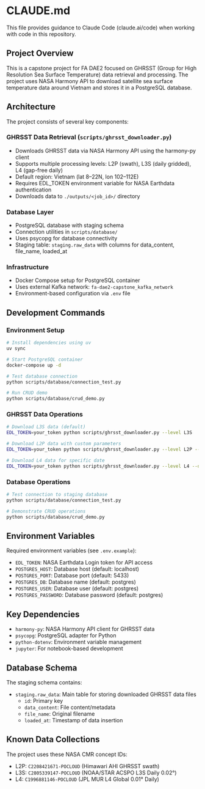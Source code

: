 # CLAUDE.md

This file provides guidance to Claude Code (claude.ai/code) when working with code in this repository.

## Project Overview

This is a capstone project for FA DAE2 focused on GHRSST (Group for High Resolution Sea Surface Temperature) data retrieval and processing. The project uses NASA Harmony API to download satellite sea surface temperature data around Vietnam and stores it in a PostgreSQL database.

## Architecture

The project consists of several key components:

### GHRSST Data Retrieval (`scripts/ghrsst_downloader.py`)
- Downloads GHRSST data via NASA Harmony API using the harmony-py client
- Supports multiple processing levels: L2P (swath), L3S (daily gridded), L4 (gap-free daily)
- Default region: Vietnam (lat 8–22N, lon 102–112E)
- Requires EDL_TOKEN environment variable for NASA Earthdata authentication
- Downloads data to `./outputs/<job_id>/` directory

### Database Layer
- PostgreSQL database with staging schema
- Connection utilities in `scripts/database/`
- Uses psycopg for database connectivity
- Staging table: `staging.raw_data` with columns for data_content, file_name, loaded_at

### Infrastructure
- Docker Compose setup for PostgreSQL container
- Uses external Kafka network: `fa-dae2-capstone_kafka_network`
- Environment-based configuration via `.env` file

## Development Commands

### Environment Setup
```bash
# Install dependencies using uv
uv sync

# Start PostgreSQL container
docker-compose up -d

# Test database connection
python scripts/database/connection_test.py

# Run CRUD demo
python scripts/database/crud_demo.py
```

### GHRSST Data Operations
```bash
# Download L3S data (default)
EDL_TOKEN=your_token python scripts/ghrsst_downloader.py --level L3S

# Download L2P data with custom parameters
EDL_TOKEN=your_token python scripts/ghrsst_downloader.py --level L2P --bbox 7 23 100 114 --max-results 8

# Download L4 data for specific date
EDL_TOKEN=your_token python scripts/ghrsst_downloader.py --level L4 --date 2025-09-12
```

### Database Operations
```bash
# Test connection to staging database
python scripts/database/connection_test.py

# Demonstrate CRUD operations
python scripts/database/crud_demo.py
```

## Environment Variables

Required environment variables (see `.env.example`):
- `EDL_TOKEN`: NASA Earthdata Login token for API access
- `POSTGRES_HOST`: Database host (default: localhost)
- `POSTGRES_PORT`: Database port (default: 5433)
- `POSTGRES_DB`: Database name (default: postgres)
- `POSTGRES_USER`: Database user (default: postgres)
- `POSTGRES_PASSWORD`: Database password (default: postgres)

## Key Dependencies

- `harmony-py`: NASA Harmony API client for GHRSST data
- `psycopg`: PostgreSQL adapter for Python
- `python-dotenv`: Environment variable management
- `jupyter`: For notebook-based development

## Database Schema

The staging schema contains:
- `staging.raw_data`: Main table for storing downloaded GHRSST data files
  - `id`: Primary key
  - `data_content`: File content/metadata
  - `file_name`: Original filename
  - `loaded_at`: Timestamp of data insertion

## Known Data Collections

The project uses these NASA CMR concept IDs:
- L2P: `C2208421671-POCLOUD` (Himawari AHI GHRSST swath)
- L3S: `C2805339147-POCLOUD` (NOAA/STAR ACSPO L3S Daily 0.02°)
- L4: `C1996881146-POCLOUD` (JPL MUR L4 Global 0.01° Daily)